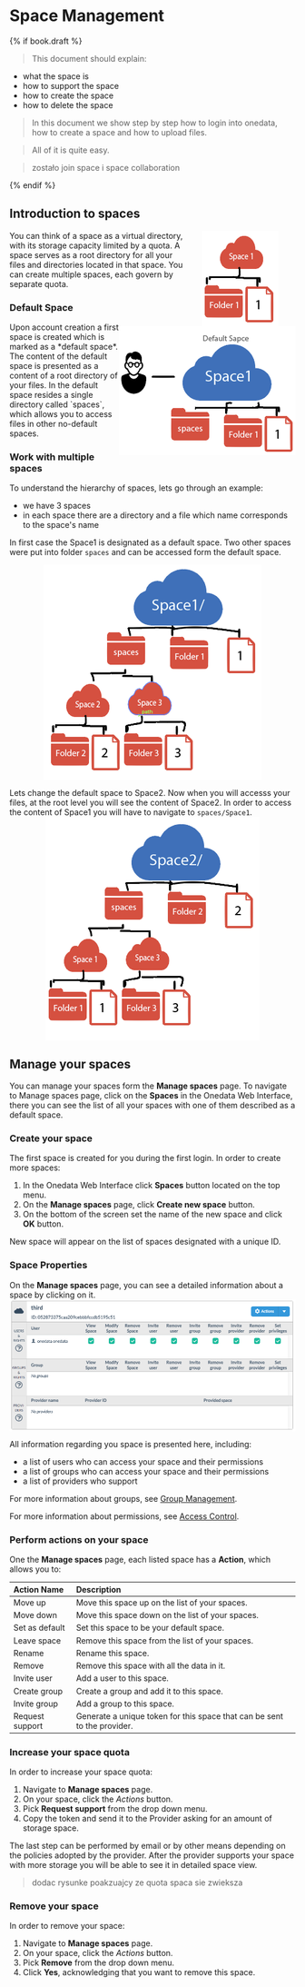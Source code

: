 # Space Management

{% if book.draft %}
> This document should explain:
* what the space is
* how to support the space
* how to create the space
* how to delete the space

> In this document we show step by step how to login into onedata, how to create a space and how to upload files.

> All of it is quite easy.

> zostało join space
> i space collaboration

{% endif %}


## Introduction to spaces
<img style="float:right;margin: 00px 30px" src="img/spaces/1_space_with_files.png">
You can think of a space as a virtual directory, with its storage capacity limited by a quota. A space serves as a root directory for all your files and directories located in that space.
You can create multiple spaces, each govern by separate quota.

### Default Space
<img style="float:right;margin: 0px 0px" src="img/spaces/default_space_with_files_and_user.png">
Upon account creation a first space is created which is marked as a *default space*.
The content of the default space is presented as a content of a root directory of your files. In the default space resides a single directory called `spaces`, which allows you to access files in other no-default spaces.

### Work with multiple spaces
To understand the hierarchy of spaces, lets go through an example:
- we have 3 spaces
- in each space there are a directory and a file which name corresponds to the space's name


In first case the Space1 is designated as a default space. Two other spaces were put into folder `spaces` and can be accessed form the default space.

<img style="display:block;margin:0 auto;" src="img/spaces/space_managment_default_space2.png">

Lets change the default space to Space2. Now when you will accesss your files, at the root level you will see the content of Space2. In order to access the content of Space1 you will have to navigate to `spaces/Space1`.
<img  style="display:block;margin:0 auto;" src="img/spaces/space_managment_default_space2_changed.png">

## Manage your spaces
You can manage your spaces form the **Manage spaces** page. To navigate to Manage spaces page, click on the **Spaces** in the Onedata Web Interface, there you can see the list of all your spaces with one of them described as a default space.

### Create your space
The first space is created for you during the first login. In order to create more spaces:

1. In the Onedata Web Interface click **Spaces** button located on the top menu.
2. On the **Manage spaces** page, click **Create new space** button.
3. On the bottom of the screen set the name of the new space and click **OK** button.

New space will appear on the list of spaces designated with a unique ID.

### Space Properties
On the **Manage spaces** page, you can see a detailed information about a space by clicking on it.
<img  style="display:block;margin:0 auto;" src="img/spaces/space_details.png">

All information regarding you space is presented here, including:
- a list of users who can access your space and their permissions
- a list of groups who can access your space and their permissions
- a list of providers who support

For more information about groups, see [Group Management](group_management.md).

For more information about permissions, see [Access Control](access_control.md).

### Perform actions on your space
One the **Manage spaces** page, each listed space has a **Action**, which allows you to:

| Action Name     | Description                                                              |
|:----------------|:-------------------------------------------------------------------------|
| Move up         | Move this space up on the list of your spaces.                           |
| Move down       | Move this space down on the list of your spaces.                         |
| Set as default  | Set this space to be your default space.                                 |
| Leave space     | Remove this space from the list of your spaces.                          |
| Rename          | Rename this space.                                                       |
| Remove          | Remove this space with all the data in it.                               |
| Invite user     | Add a user to this space.                                                |
| Create group    | Create a group and add it to this space.                                 |
| Invite group    | Add a group to this space.                                               |
| Request support | Generate a unique token for this space that can be sent to the provider. |

### Increase your space quota
In order to increase your space quota:
1. Navigate to **Manage spaces** page.
2. On your space, click the *Actions* button.
3. Pick **Request support** from the drop down menu.
4. Copy the token and send it to the Provider asking for an amount of storage space.

The last step can be performed by email or by other means depending on the policies adopted by the provider. After the provider supports your space with more storage you will be able to see it in detailed space view.

> dodac rysunke poakzuajcy ze quota spaca sie zwieksza

### Remove your space
In order to remove your space:
1. Navigate to **Manage spaces** page.
2. On your space, click the *Actions* button.
3. Pick **Remove** from the drop down menu.
4. Click **Yes**, acknowledging that you want to remove this space.
